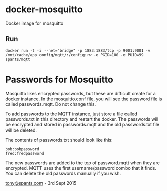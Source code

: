 docker-mosquitto
================

Docker image for mosquitto

## Run

    docker run -t -i --net="bridge" -p 1883:1883/tcp -p 9001:9001 -v /mnt/cache/app_config/mqtt/:/config:rw -e PGID=100 -e PUID=99 spants/mqtt


Passwords for Mosquitto
=======================

Mosquitto likes encrypted passwords, but these are difficult create for a docker instance.
In the mosquitto.conf file, you will see the password file is called passwords.mqtt. Do not change this.

To add passwords to the MQTT instance, just store a file called passwords.txt in this directory and restart the docker.
The passwords will be encrypted and stored in passwords.mqtt and the old passwords.txt file will be deleted.

The contents of passwords.txt should look like this:


    bob:bobpassword
    fred:fredpassword


The new passwords are added to the top of password.mqtt when they are encrypted. MQTT uses the first username/password
combo that it finds. You can delete the old passwords manually if you wish.

tony@spants.com - 3rd Sept 2015